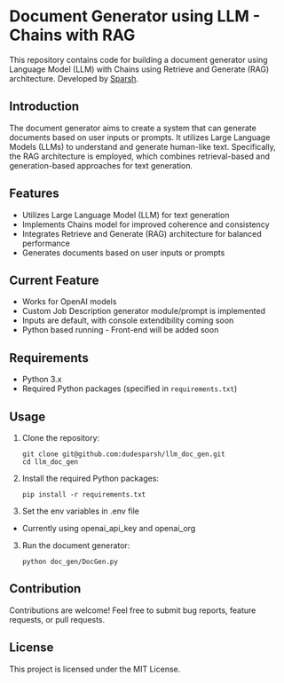 # Document Generator using LLM - Chains with RAG

This repository contains code for building a document generator using Language Model (LLM) with Chains using Retrieve and Generate (RAG) architecture. Developed by [Sparsh](https://www.linkedin.com/in/sparsh-jain-6bb969121/).

## Introduction

The document generator aims to create a system that can generate documents based on user inputs or prompts. It utilizes Large Language Models (LLMs) to understand and generate human-like text. Specifically, the RAG architecture is employed, which combines retrieval-based and generation-based approaches for text generation.

## Features

- Utilizes Large Language Model (LLM) for text generation
- Implements Chains model for improved coherence and consistency
- Integrates Retrieve and Generate (RAG) architecture for balanced performance
- Generates documents based on user inputs or prompts

## Current Feature

- Works for OpenAI models
- Custom Job Description generator module/prompt is implemented
- Inputs are default, with console extendibility coming soon
- Python based running - Front-end will be added soon

## Requirements

- Python 3.x
- Required Python packages (specified in `requirements.txt`)

## Usage

1. Clone the repository:
   ```
   git clone git@github.com:dudesparsh/llm_doc_gen.git
   cd llm_doc_gen
   ```

2. Install the required Python packages:
   ```
   pip install -r requirements.txt
   ```
3. Set the env variables in .env file
- Currently using openai_api_key and openai_org
3. Run the document generator:
   ```
   python doc_gen/DocGen.py
   ```

## Contribution

Contributions are welcome! Feel free to submit bug reports, feature requests, or pull requests.

## License

This project is licensed under the MIT License. 
